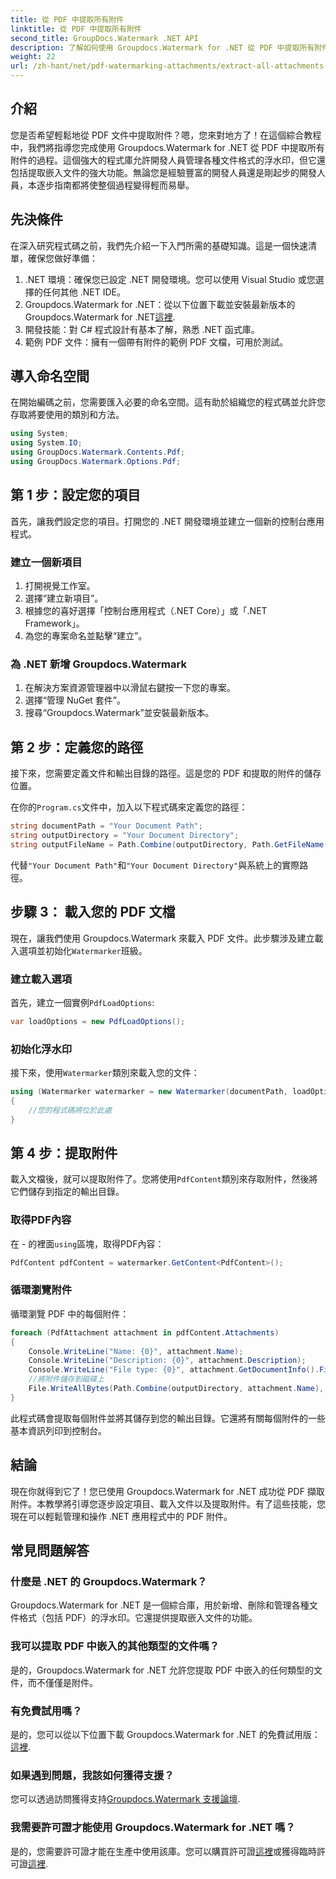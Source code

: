 ```yaml
---
title: 從 PDF 中提取所有附件
linktitle: 從 PDF 中提取所有附件
second_title: GroupDocs.Watermark .NET API
description: 了解如何使用 Groupdocs.Watermark for .NET 從 PDF 中提取所有附件。請按照我們的逐步指南進行無縫提取過程。
weight: 22
url: /zh-hant/net/pdf-watermarking-attachments/extract-all-attachments-pdf/
---
```

## 介紹
您是否希望輕鬆地從 PDF 文件中提取附件？嗯，您來對地方了！在這個綜合教程中，我們將指導您完成使用 Groupdocs.Watermark for .NET 從 PDF 中提取所有附件的過程。這個強大的程式庫允許開發人員管理各種文件格式的浮水印，但它還包括提取嵌入文件的強大功能。無論您是經驗豐富的開發人員還是剛起步的開發人員，本逐步指南都將使整個過程變得輕而易舉。
## 先決條件
在深入研究程式碼之前，我們先介紹一下入門所需的基礎知識。這是一個快速清單，確保您做好準備：
1. .NET 環境：確保您已設定 .NET 開發環境。您可以使用 Visual Studio 或您選擇的任何其他 .NET IDE。
2.  Groupdocs.Watermark for .NET：從以下位置下載並安裝最新版本的 Groupdocs.Watermark for .NET[這裡](https://releases.groupdocs.com/Watermark/net/).
3. 開發技能：對 C# 程式設計有基本了解，熟悉 .NET 函式庫。
4. 範例 PDF 文件：擁有一個帶有附件的範例 PDF 文檔，可用於測試。
## 導入命名空間
在開始編碼之前，您需要匯入必要的命名空間。這有助於組織您的程式碼並允許您存取將要使用的類別和方法。
```csharp
using System;
using System.IO;
using GroupDocs.Watermark.Contents.Pdf;
using GroupDocs.Watermark.Options.Pdf;
```
## 第 1 步：設定您的項目
首先，讓我們設定您的項目。打開您的 .NET 開發環境並建立一個新的控制台應用程式。
### 建立一個新項目
1. 打開視覺工作室。
2. 選擇“建立新項目”。
3. 根據您的喜好選擇「控制台應用程式（.NET Core）」或「.NET Framework」。
4. 為您的專案命名並點擊“建立”。
### 為 .NET 新增 Groupdocs.Watermark
1. 在解決方案資源管理器中以滑鼠右鍵按一下您的專案。
2. 選擇“管理 NuGet 套件”。
3. 搜尋“Groupdocs.Watermark”並安裝最新版本。
## 第 2 步：定義您的路徑
接下來，您需要定義文件和輸出目錄的路徑。這是您的 PDF 和提取的附件的儲存位置。

在你的`Program.cs`文件中，加入以下程式碼來定義您的路徑：
```csharp
string documentPath = "Your Document Path";
string outputDirectory = "Your Document Directory";
string outputFileName = Path.Combine(outputDirectory, Path.GetFileName(documentPath));
```
代替`"Your Document Path"`和`"Your Document Directory"`與系統上的實際路徑。
## 步驟 3： 載入您的 PDF 文檔
現在，讓我們使用 Groupdocs.Watermark 來載入 PDF 文件。此步驟涉及建立載入選項並初始化`Watermarker`班級。
### 建立載入選項
首先，建立一個實例`PdfLoadOptions`:
```csharp
var loadOptions = new PdfLoadOptions();
```
### 初始化浮水印
接下來，使用`Watermarker`類別來載入您的文件：
```csharp
using (Watermarker watermarker = new Watermarker(documentPath, loadOptions))
{
    //您的程式碼將位於此處
}
```
## 第 4 步：提取附件
載入文檔後，就可以提取附件了。您將使用`PdfContent`類別來存取附件，然後將它們儲存到指定的輸出目錄。
### 取得PDF內容
在 - 的裡面`using`區塊，取得PDF內容：
```csharp
PdfContent pdfContent = watermarker.GetContent<PdfContent>();
```
### 循環瀏覽附件
循環瀏覽 PDF 中的每個附件：
```csharp
foreach (PdfAttachment attachment in pdfContent.Attachments)
{
    Console.WriteLine("Name: {0}", attachment.Name);
    Console.WriteLine("Description: {0}", attachment.Description);
    Console.WriteLine("File type: {0}", attachment.GetDocumentInfo().FileType);
    //將附件儲存到磁碟上
    File.WriteAllBytes(Path.Combine(outputDirectory, attachment.Name), attachment.Content);
}
```
此程式碼會提取每個附件並將其儲存到您的輸出目錄。它還將有關每個附件的一些基本資訊列印到控制台。
## 結論
現在你就得到它了！您已使用 Groupdocs.Watermark for .NET 成功從 PDF 擷取附件。本教學將引導您逐步設定項目、載入文件以及提取附件。有了這些技能，您現在可以輕鬆管理和操作 .NET 應用程式中的 PDF 附件。
## 常見問題解答
### 什麼是 .NET 的 Groupdocs.Watermark？
Groupdocs.Watermark for .NET 是一個綜合庫，用於新增、刪除和管理各種文件格式（包括 PDF）的浮水印。它還提供提取嵌入文件的功能。
### 我可以提取 PDF 中嵌入的其他類型的文件嗎？
是的，Groupdocs.Watermark for .NET 允許您提取 PDF 中嵌入的任何類型的文件，而不僅僅是附件。
### 有免費試用嗎？
是的，您可以從以下位置下載 Groupdocs.Watermark for .NET 的免費試用版：[這裡](https://releases.groupdocs.com/).
### 如果遇到問題，我該如何獲得支援？
您可以透過訪問獲得支持[Groupdocs.Watermark 支援論壇](https://forum.groupdocs.com/c/watermark/19).
### 我需要許可證才能使用 Groupdocs.Watermark for .NET 嗎？
是的，您需要許可證才能在生產中使用該庫。您可以購買許可證[這裡](https://purchase.groupdocs.com/buy)或獲得臨時許可證[這裡](https://purchase.groupdocs.com/temporary-license/).